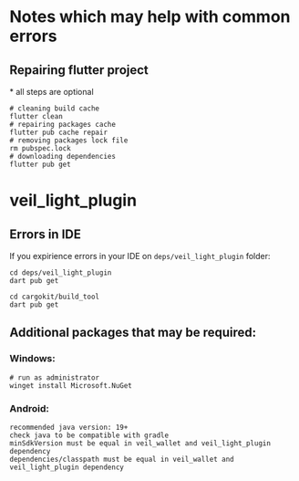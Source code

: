 # Notes which may help with common errors

## Repairing flutter project
\* all steps are optional
```
# cleaning build cache
flutter clean
# repairing packages cache
flutter pub cache repair 
# removing packages lock file
rm pubspec.lock
# downloading dependencies
flutter pub get
```

# veil_light_plugin
## Errors in IDE
If you expirience errors in your IDE on `deps/veil_light_plugin` folder:
```
cd deps/veil_light_plugin
dart pub get

cd cargokit/build_tool
dart pub get
```


## Additional packages that may be required:
### Windows:
```
# run as administrator
winget install Microsoft.NuGet
```

### Android:
```
recommended java version: 19+
check java to be compatible with gradle
minSdkVersion must be equal in veil_wallet and veil_light_plugin dependency
dependencies/classpath must be equal in veil_wallet and veil_light_plugin dependency
```